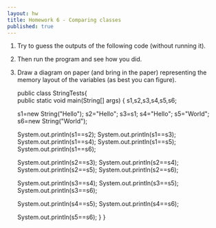 ```yaml
---
layout: hw
title: Homework 6 - Comparing classes
published: true
---	   
```


 1. Try to guess the outputs of the following code (without running it).
 2. Then run the program and see how you did.
 3. Draw a diagram on paper (and bring in the paper) representing the memory layout of the variables (as best you can figure).


    public class StringTests{   
    	   public static void main(String[] args) {
	       s1,s2,s3,s4,s5,s6;
 
     s1=new String("Hello");
    s2="Hello";
    s3=s1;
    s4="Hello";
    s5="World";
    s6=new String("World");
 
    System.out.println(s1==s2);
    System.out.println(s1==s3);
    System.out.println(s1==s4);
    System.out.println(s1==s5);
    System.out.println(s1==s6);
 
    System.out.println(s2==s3);
    System.out.println(s2==s4);
    System.out.println(s2==s5);
    System.out.println(s2==s6);
 
    System.out.println(s3==s4);
    System.out.println(s3==s5);
    System.out.println(s3==s6);
 
    System.out.println(s4==s5);
    System.out.println(s4==s6);
 
    System.out.println(s5==s6);
    }
    }

